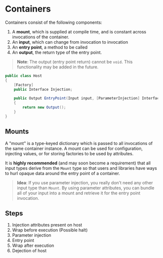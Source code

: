﻿# Containers

Containers consist of the following components:

1. A **mount**, which is supplied at compile time, and is constant across invocations of the container.
2. An **input**, which can change from invocation to invocation
3. An **entry point**, a method to be called
4. An **output**, the return type of the entry point.

> **Note**: The output (entry point return) cannot be `void`. This functionality may be added in the future.


```cs
public class Host
{
    [Factory]
    public Interface Injection;
    
    public Output EntryPoint(Input input, [ParameterInjection] Interface parameterInjection)
    {
        return new Output();
    }
}
```

## Mounts

A "mount" is a type-keyed dictionary which is passed to all invocations of the same container instance.
A mount can be used for configuration, injecting values, or for storing factories to be used by attributes.

It is **highly recommended** (and may soon become a requirement) that all input types derive from the `Mount` type
so that users and libraries have ways to hurl opaque data around the entry point of a container.

> **Idea**: If you use parameter injection, you really don't need any other input type than `Mount`.
> By using parameter attributes, you can bundle all of your input into a mount and retrieve it for the entry point invocation.



## Steps

1. Injection attributes present on host
3. Wrap before execution (Possible halt)
3. Parameter injection
4. Entry point
5. Wrap after execution
7. Dejection of host
